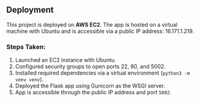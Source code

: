 ## Deployment

This project is deployed on **AWS EC2**. The app is hosted on a virtual machine with Ubuntu and is accessible via a public IP address: 16.171.1.219.

### Steps Taken:
1. Launched an EC2 instance with Ubuntu.
2. Configured security groups to open ports 22, 80, and 5002.
3. Installed required dependencies via a virtual environment (`python3 -m venv venv`).
4. Deployed the Flask app using Gunicorn as the WSGI server.
5. App is accessible through the public IP address and port `5002`.
